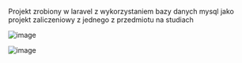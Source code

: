 Projekt zrobiony w laravel z wykorzystaniem bazy danych mysql jako projekt zaliczeniowy z jednego z przedmiotu na studiach

![image](https://github.com/ultron682/Laravel_Mysql-A-site-about-fishing/assets/52131708/71be78ea-b6bc-4b93-83ab-15164352e86e)

![image](https://github.com/ultron682/Laravel_Mysql-A-site-about-fishing/assets/52131708/4a619369-4c48-45d9-b00d-e14fd27ced04)

